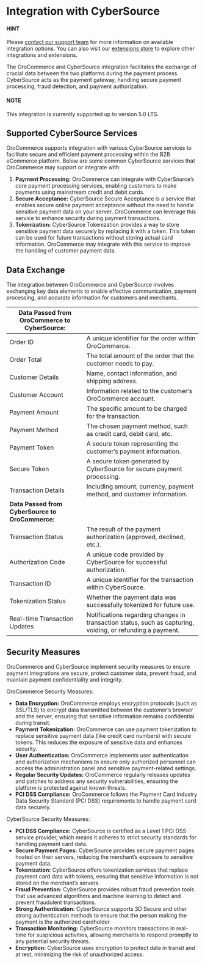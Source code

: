 <a id="integrations-payment-cybersource"></a>

# Integration with CyberSource

#### HINT
Please <a href="https://oroinc.com/contact-us/" target="_blank">contact our support team</a> for more information on available integration options. You can also visit our <a href="https://extensions.oroinc.com/" target="_blank">extensions store</a> to explore other integrations and extensions.

The OroCommerce and CyberSource integration facilitates the exchange of crucial data between the two platforms during the payment process. CyberSource acts as the payment gateway, handling secure payment processing, fraud detection, and payment authorization.

#### NOTE
This integration is currently supported up to version 5.0 LTS.

## Supported CyberSource Services

OroCommerce supports integration with various CyberSource services to facilitate secure and efficient payment processing within the B2B eCommerce platform. Below are some common CyberSource services that OroCommerce may support or integrate with:

1. **Payment Processing:** OroCommerce can integrate with CyberSource’s core payment processing services, enabling customers to make payments using mainstream credit and debit cards.
2. **Secure Acceptance:** CyberSource Secure Acceptance is a service that enables secure online payment acceptance without the need to handle sensitive payment data on your server. OroCommerce can leverage this service to enhance security during payment transactions.
3. **Tokenization:** CyberSource Tokenization provides a way to store sensitive payment data securely by replacing it with a token. This token can be used for future transactions without storing actual card information. OroCommerce may integrate with this service to improve the handling of customer payment data.

## Data Exchange

The integration between OroCommerce and CyberSource involves exchanging key data elements to enable effective communication, payment processing, and accurate information for customers and merchants.

| **Data Passed from OroCommerce to CyberSource:**   |                                                                                                            |
|----------------------------------------------------|------------------------------------------------------------------------------------------------------------|
| Order ID                                           | A unique identifier for the order within OroCommerce.                                                      |
| Order Total                                        | The total amount of the order that the customer needs to pay.                                              |
| Customer Details                                   | Name, contact information, and shipping address.                                                           |
| Customer Account                                   | Information related to the customer’s OroCommerce account.                                                 |
| Payment Amount                                     | The specific amount to be charged for the transaction.                                                     |
| Payment Method                                     | The chosen payment method, such as credit card, debit card, etc.                                           |
| Payment Token                                      | A secure token representing the customer’s payment information.                                            |
| Secure Token                                       | A secure token generated by CyberSource for secure payment processing.                                     |
| Transaction Details                                | Including amount, currency, payment method, and customer information.                                      |
| **Data Passed from CyberSource to OroCommerce:**   |                                                                                                            |
| Transaction Status                                 | The result of the payment authorization (approved, declined, etc.).                                        |
| Authorization Code                                 | A unique code provided by CyberSource for successful authorization.                                        |
| Transaction ID                                     | A unique identifier for the transaction within CyberSource.                                                |
| Tokenization Status                                | Whether the payment data was successfully tokenized for future use.                                        |
| Real-time Transaction Updates                      | Notifications regarding changes in transaction status, such as capturing, voiding, or refunding a payment. |

## Security Measures

OroCommerce and CyberSource implement security measures to ensure payment integrations are secure, protect customer data, prevent fraud, and maintain payment confidentiality and integrity.

OroCommerce Security Measures:

* **Data Encryption:** OroCommerce employs encryption protocols (such as SSL/TLS) to encrypt data transmitted between the customer’s browser and the server, ensuring that sensitive information remains confidential during transit.
* **Payment Tokenization:** OroCommerce can use payment tokenization to replace sensitive payment data (like credit card numbers) with secure tokens. This reduces the exposure of sensitive data and enhances security.
* **User Authentication:** OroCommerce implements user authentication and authorization mechanisms to ensure only authorized personnel can access the administration panel and sensitive payment-related settings.
* **Regular Security Updates:** OroCommerce regularly releases updates and patches to address any security vulnerabilities, ensuring the platform is protected against known threats.
* **PCI DSS Compliance:** OroCommerce follows the Payment Card Industry Data Security Standard (PCI DSS) requirements to handle payment card data securely.

CyberSource Security Measures:

* **PCI DSS Compliance:** CyberSource is certified as a Level 1 PCI DSS service provider, which means it adheres to strict security standards for handling payment card data.
* **Secure Payment Pages:** CyberSource provides secure payment pages hosted on their servers, reducing the merchant’s exposure to sensitive payment data.
* **Tokenization:** CyberSource offers tokenization services that replace payment card data with tokens, ensuring that sensitive information is not stored on the merchant’s servers.
* **Fraud Prevention:** CyberSource provides robust fraud prevention tools that use advanced algorithms and machine learning to detect and prevent fraudulent transactions.
* **Strong Authentication:** CyberSource supports 3D Secure and other strong authentication methods to ensure that the person making the payment is the authorized cardholder.
* **Transaction Monitoring:** CyberSource monitors transactions in real-time for suspicious activities, allowing merchants to respond promptly to any potential security threats.
* **Encryption:** CyberSource uses encryption to protect data in transit and at rest, minimizing the risk of unauthorized access.
